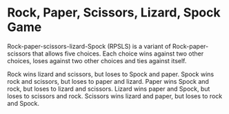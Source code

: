 Rock, Paper, Scissors, Lizard, Spock Game
===================
Rock-paper-scissors-lizard-Spock (RPSLS) is a variant of Rock-paper-scissors that allows five choices. Each choice wins against two other choices, loses against two other choices and ties against itself.

Rock wins lizard and scissors, but loses to Spock and paper. Spock wins rock and scissors, but loses to paper and lizard. Paper wins Spock and rock, but loses to lizard and scissors. Lizard wins paper and Spock, but loses to scissors and rock. Scissors wins lizard and paper, but loses to rock and Spock.
